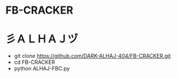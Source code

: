 # FB-CRACKER
# 彡ＡＬＨＡＪヅ

- git clone https://github.com/DARK-ALHAJ-404/FB-CRACKER.git
- cd FB-CRACKER
- python ALHAJ-FBC.py
